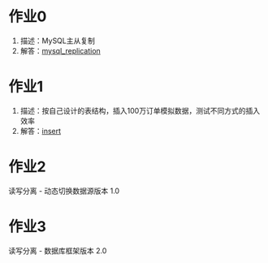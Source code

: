 # 作业0

1. 描述：MySQL主从复制
2. 解答：[mysql_replication](mysql_replication)

# 作业1

1. 描述：按自己设计的表结构，插入100万订单模拟数据，测试不同方式的插入效率
2. 解答：[insert](insert)

# 作业2

读写分离 - 动态切换数据源版本 1.0

# 作业3

读写分离 - 数据库框架版本 2.0